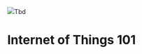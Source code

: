 

![](http://www.ti.com/lsds/media/images/wireless_connectivity/50BillionThings.png)Tbd

# Internet of Things 101